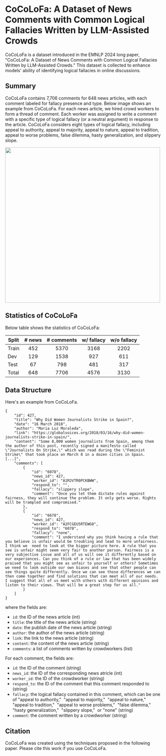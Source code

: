 # CoCoLoFa:  A Dataset of News Comments with Common Logical Fallacies Written by LLM-Assisted Crowds

CoCoLoFa is a dataset introduced in the EMNLP 2024 long paper, "CoCoLoFa:  A Dataset of News Comments with Common Logical Fallacies Written by LLM-Assisted Crowds." This dataset is collected to enhance models' ability of identifying logical fallacies in online discussions. 

## Summary

CoCoLoFa contains 7,706 comments for 648 news articles, with each comment labeled for fallacy presence and type. Below image shows an example from CoCoLoFa. For each news article, we hired crowd workers to form a thread of comment. Each worker was assigned to write a comment with a specific type of logical fallacy (or a neutral argument) in response to the article. CoCoLoFa considers eight types of logical fallacy, including appeal to authority, appeal to majority, appeal to nature, appeal to tradition, appeal to worse problems, false dilemma, hasty generalization, and slippery slope.

<img src="https://github.com/user-attachments/assets/960b65fc-5d38-4c1b-b80a-18a95a11f4db" width="500">

## Statistics of CoCoLoFa

Below table shows the statistics of CoCoLoFa:

|Split|# news|# comments|w/ fallacy|w/o fallacy|
|---|:---:|:---:|:---:|:---:|
|Train|452|5370|3168|2202|
|Dev|129|1538|927|611|
|Test|67|798|481|317|
|Total|648|7706|4576|3130|

## Data Structure

Here's an example from CoCoLoFa.

```
{
    "id": 427,
    "title": "Why Did Women Journalists Strike in Spain?",
    "date": "16 March 2018",
    "author": "Maria Luz Moraleda",
    "link": "https://globalvoices.org/2018/03/16/why-did-women-journalists-strike-in-spain/",
    "content": "Some 8,000 women journalists from Spain, among them the author of this post, recently signed a manifesto called \"Journalists On Strike,\" which was read during the \"Feminist Strike\" that took place on March 8 in a dozen cities in Spain. [...]",
    "comments": [
        {
            "id": "6078",
            "news_id": 427,
            "worker_id": "A1MJVTR0PCKBWW",
            "respond_to": "",
            "fallacy": "slippery slope",
            "comment": "Once you let them dictate rules against fairness, they will continue the problem. It only gets worse. Rights will be trampled and compromised."
        },
        {
            "id": "6678",
            "news_id": 427,
            "worker_id": "A2FCGEU5RTEWG8",
            "respond_to": "6078",
            "fallacy": "none",
            "comment": "I understand why you think having a rule that you believe is unfair would be troubling and lead to more unfairness. I think we  need to look at the bigger picture here. A rule that you see is unfair might seem very fair to another person. Fairness is a very subjective issue and all of us will see it differently based on our experiences. Can you think of a rule or law that has been widely praised that you might see as unfair to yourself or others? Sometimes we need to look outside our own biases and see that other people can see things quite differently. Once we can see those differences we can then come together and find solutions that can meet all of our needs. I suggest that all of us meet with others with different opinions and listen to their views. That will be a great step for us all."
        }
    ]
}
```

where the fields are:
+ `id`: the ID of the news article (int)
+ `title`: the title of the news article (string)
+ `date`: the publish date of the news article (string)
+ `author`: the author of the news article (string)
+ `link`: the link to the news article (string)
+ `content`: the content of the news article (string)
+ `comments`: a list of comments written by crowdworkers (list)

For each comment, the fields are:
+ `id`: the ID of the comment (string)
+ `news_id`: the ID of the corresponding news atricle (int)
+ `worker_id`: the ID of the crowdworker (string)
+ `respond_to`: the ID of the comment that this comment responded to (string)
+ `fallacy`: the logical fallacy contained in this comment, which can be one of "appeal to authority,"  "appeal to majority,"  "appeal to nature,"  "appeal to tradition,"  "appeal to worse problems,"  "false dilemma,"  "hasty generalization,"  "slippery slope,"  or "none" (string)
+ `comment`: the comment written by a crowdworker (string)

## Citation

CoCoLoFa was created using the techniques proposed in the following paper. Please cite this work if you use CoCoLoFa.
